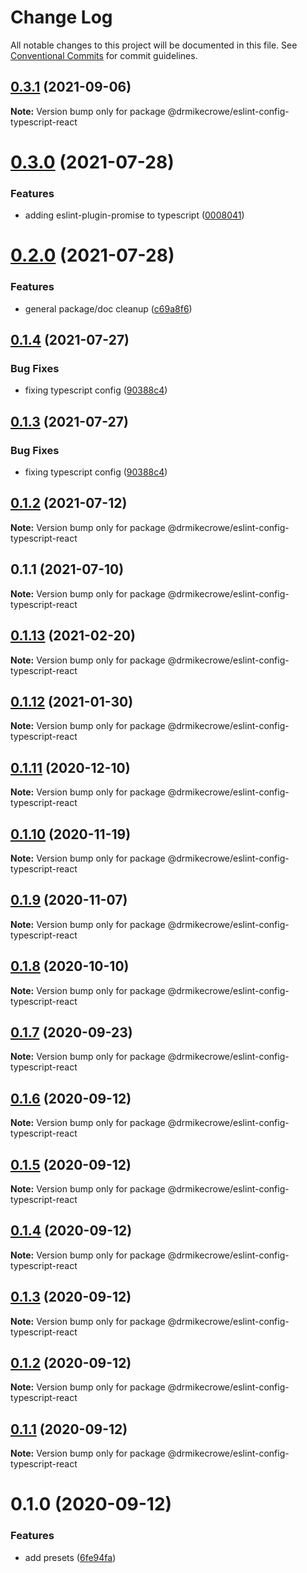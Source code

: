 # Change Log

All notable changes to this project will be documented in this file.
See [Conventional Commits](https://conventionalcommits.org) for commit guidelines.

## [0.3.1](https://github.com/drmikecrowe/configs/compare/@drmikecrowe/eslint-config-typescript-react@0.3.0...@drmikecrowe/eslint-config-typescript-react@0.3.1) (2021-09-06)

**Note:** Version bump only for package @drmikecrowe/eslint-config-typescript-react





# [0.3.0](https://github.com/drmikecrowe/configs/compare/@drmikecrowe/eslint-config-typescript-react@0.2.0...@drmikecrowe/eslint-config-typescript-react@0.3.0) (2021-07-28)


### Features

* adding eslint-plugin-promise to typescript ([0008041](https://github.com/drmikecrowe/configs/commit/000804187fc90abc0789626758f4bfedf8e199d8))





# [0.2.0](https://github.com/drmikecrowe/configs/compare/@drmikecrowe/eslint-config-typescript-react@0.1.4...@drmikecrowe/eslint-config-typescript-react@0.2.0) (2021-07-28)


### Features

* general package/doc cleanup ([c69a8f6](https://github.com/drmikecrowe/configs/commit/c69a8f60a03531f44d7996955d48d522d9637427))





## [0.1.4](https://github.com/drmikecrowe/configs/compare/@drmikecrowe/eslint-config-typescript-react@0.1.2...@drmikecrowe/eslint-config-typescript-react@0.1.4) (2021-07-27)

### Bug Fixes

- fixing typescript config ([90388c4](https://github.com/drmikecrowe/configs/commit/90388c4a744ba11070f668e752123d549994c4fb))

## [0.1.3](https://github.com/drmikecrowe/configs/compare/@drmikecrowe/eslint-config-typescript-react@0.1.2...@drmikecrowe/eslint-config-typescript-react@0.1.3) (2021-07-27)

### Bug Fixes

- fixing typescript config ([90388c4](https://github.com/drmikecrowe/configs/commit/90388c4a744ba11070f668e752123d549994c4fb))

## [0.1.2](https://github.com/drmikecrowe/configs/compare/@drmikecrowe/eslint-config-typescript-react@0.1.1...@drmikecrowe/eslint-config-typescript-react@0.1.2) (2021-07-12)

**Note:** Version bump only for package @drmikecrowe/eslint-config-typescript-react

## 0.1.1 (2021-07-10)

**Note:** Version bump only for package @drmikecrowe/eslint-config-typescript-react

## [0.1.13](https://github.com/drmikecrowe/configs/compare/@drmikecrowe/eslint-config-typescript-react@0.1.12...@drmikecrowe/eslint-config-typescript-react@0.1.13) (2021-02-20)

**Note:** Version bump only for package @drmikecrowe/eslint-config-typescript-react

## [0.1.12](https://github.com/drmikecrowe/configs/compare/@drmikecrowe/eslint-config-typescript-react@0.1.11...@drmikecrowe/eslint-config-typescript-react@0.1.12) (2021-01-30)

**Note:** Version bump only for package @drmikecrowe/eslint-config-typescript-react

## [0.1.11](https://github.com/drmikecrowe/configs/compare/@drmikecrowe/eslint-config-typescript-react@0.1.10...@drmikecrowe/eslint-config-typescript-react@0.1.11) (2020-12-10)

**Note:** Version bump only for package @drmikecrowe/eslint-config-typescript-react

## [0.1.10](https://github.com/drmikecrowe/configs/compare/@drmikecrowe/eslint-config-typescript-react@0.1.9...@drmikecrowe/eslint-config-typescript-react@0.1.10) (2020-11-19)

**Note:** Version bump only for package @drmikecrowe/eslint-config-typescript-react

## [0.1.9](https://github.com/drmikecrowe/configs/compare/@drmikecrowe/eslint-config-typescript-react@0.1.8...@drmikecrowe/eslint-config-typescript-react@0.1.9) (2020-11-07)

**Note:** Version bump only for package @drmikecrowe/eslint-config-typescript-react

## [0.1.8](https://github.com/drmikecrowe/configs/compare/@drmikecrowe/eslint-config-typescript-react@0.1.7...@drmikecrowe/eslint-config-typescript-react@0.1.8) (2020-10-10)

**Note:** Version bump only for package @drmikecrowe/eslint-config-typescript-react

## [0.1.7](https://github.com/drmikecrowe/configs/compare/@drmikecrowe/eslint-config-typescript-react@0.1.6...@drmikecrowe/eslint-config-typescript-react@0.1.7) (2020-09-23)

**Note:** Version bump only for package @drmikecrowe/eslint-config-typescript-react

## [0.1.6](https://github.com/drmikecrowe/configs/compare/@drmikecrowe/eslint-config-typescript-react@0.1.5...@drmikecrowe/eslint-config-typescript-react@0.1.6) (2020-09-12)

**Note:** Version bump only for package @drmikecrowe/eslint-config-typescript-react

## [0.1.5](https://github.com/drmikecrowe/configs/compare/@drmikecrowe/eslint-config-typescript-react@0.1.4...@drmikecrowe/eslint-config-typescript-react@0.1.5) (2020-09-12)

**Note:** Version bump only for package @drmikecrowe/eslint-config-typescript-react

## [0.1.4](https://github.com/drmikecrowe/configs/compare/@drmikecrowe/eslint-config-typescript-react@0.1.3...@drmikecrowe/eslint-config-typescript-react@0.1.4) (2020-09-12)

**Note:** Version bump only for package @drmikecrowe/eslint-config-typescript-react

## [0.1.3](https://github.com/drmikecrowe/configs/compare/@drmikecrowe/eslint-config-typescript-react@0.1.2...@drmikecrowe/eslint-config-typescript-react@0.1.3) (2020-09-12)

**Note:** Version bump only for package @drmikecrowe/eslint-config-typescript-react

## [0.1.2](https://github.com/drmikecrowe/configs/compare/@drmikecrowe/eslint-config-typescript-react@0.1.1...@drmikecrowe/eslint-config-typescript-react@0.1.2) (2020-09-12)

**Note:** Version bump only for package @drmikecrowe/eslint-config-typescript-react

## [0.1.1](https://github.com/drmikecrowe/configs/compare/@drmikecrowe/eslint-config-typescript-react@0.1.0...@drmikecrowe/eslint-config-typescript-react@0.1.1) (2020-09-12)

**Note:** Version bump only for package @drmikecrowe/eslint-config-typescript-react

# 0.1.0 (2020-09-12)

### Features

- add presets ([6fe94fa](https://github.com/drmikecrowe/configs/commit/6fe94fae4ed9d80b18833c9e5a3f51f710ebda43))
